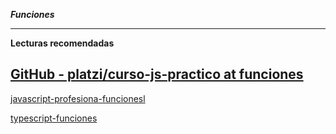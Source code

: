 ***Funciones***


----------------------------------------------------------------
**Lecturas recomendadas**

[GitHub - platzi/curso-js-practico at funciones](https://github.com/platzi/curso-js-practico/tree/funciones)
----------------------------------------------------------------
[javascript-profesiona-funcionesl](https://platzi.com/clases/1642-javascript-profesional/22180-funciones/)

[typescript-funciones](https://platzi.com/clases/2878-typescript/47246-funciones/)
